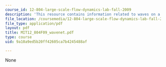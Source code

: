 ```yaml
---
course_id: 12-804-large-scale-flow-dynamics-lab-fall-2009
description: 'This resource contains information related to waves on a PV front. '
file_location: /coursemedia/12-804-large-scale-flow-dynamics-lab-fall-2009/9a10a9ed5b20ff42605ca7b4245488af_MIT12_804F09_wavenet.pdf
file_type: application/pdf
layout: pdf
title: MIT12_804F09_wavenet.pdf
type: course
uid: 9a10a9ed5b20ff42605ca7b4245488af

---
```

None